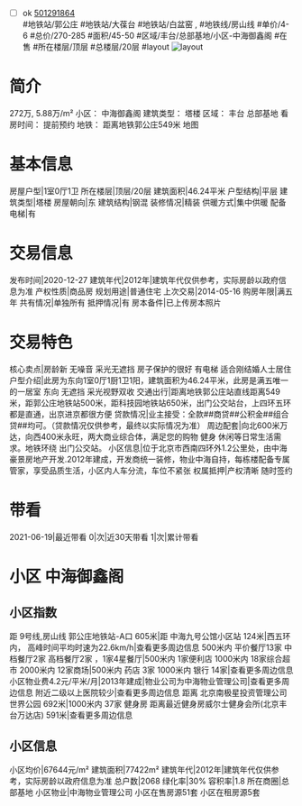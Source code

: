 - [ ] ok [501291864](https://bj.5i5j.com/ershoufang/501291864.html)  
 #地铁站/郭公庄 #地铁站/大葆台 #地铁站/白盆窑 ,  #地铁线/房山线
#单价/4-6 #总价/270-285 #面积/45-50   #区域/丰台/总部基地/小区-中海御鑫阁 #在售 #所在楼层/顶层 #总楼层/20层 #layout 
![layout](http://image2a.5i5j.com/bdir/layout/b0f735b324774b13a3fde733af516d8a.jpg_P5.jpg) 
# 简介 
 272万,  5.88万/m² 
小区： 中海御鑫阁
建筑类型： 塔楼
区域： 丰台 总部基地
看房时间： 提前预约
地铁： 距离地铁郭公庄549米 地图
# 基本信息 
 房屋户型|1室0厅1卫
所在楼层|顶层/20层
建筑面积|46.24平米
户型结构|平层
建筑类型|塔楼
房屋朝向|东
建筑结构|钢混
装修情况|精装
供暖方式|集中供暖
配备电梯|有
# 交易信息 
 发布时间|2020-12-27
建筑年代|2012年|建筑年代仅供参考，实际房龄以政府信息为准
产权性质|商品房
规划用途|普通住宅
上次交易|2014-05-16
购房年限|满五年
共有情况|单独所有
抵押情况|有
房本备件|已上传房本照片
# 交易特色 
 核心卖点|房龄新 无噪音  采光无遮挡 房子保护的很好 有电梯 适合刚结婚人士居住
户型介绍|此房为东向1室0厅1厨1卫1阳，建筑面积为46.24平米，此房是满五唯一的一居室 东向 无遮挡 采光视野双收
交通出行|距离地铁郭公庄站直线距离549米，距郭公庄地铁站500米，距科技园地铁站650米，出门公交站台，上四环五环都是直通，出京进京都很方便
贷款情况|业主接受：全款##商贷##公积金##组合贷##均可。（贷款情况仅供参考，最终以实际情况为准）
周边配套|向北600米万达，向西400米永旺，两大商业综合体，满足您的购物 健身 休闲等日常生活需求。地铁环绕 出门公交站。
小区信息|位于北京市西南四环外1.2公里处，由中海豪景房地产开发.2012年建成，开发商统一装修，物业中海自持，每栋楼配备专属管家，享受品质生活，小区内人车分流，车位不紧张
权属抵押|产权清晰 随时签约
# 带看 
 2021-06-19|最近带看	 0|次|近30天带看	 1|次|累计带看
# 小区 中海御鑫阁
## 小区指数 
 距 9号线,房山线 郭公庄地铁站-A口 605米|距 中海九号公馆小区站 124米|西五环内， 高峰时间平均时速为22.6km/h|查看更多周边信息
500米内 平价餐厅13家
中档餐厅2家
高档餐厅2家 ，1家4星餐厅|500米内 1家便利店
1000米内 18家综合超市
2000米内 12家商场|500米内 药店 3家
1000米内 银行 14家|查看更多周边信息
小区物业费4.2元/平米/月|2013年建成|物业公司为中海物业管理公司|查看更多周边信息
附近二级以上医院较少|查看更多周边信息
距离 北京南极星投资管理公司世界公园 692米|1000米内 37家 健身房
距离最近健身房威尔士健身会所(北京丰台万达店) 591米|查看更多周边信息
## 小区信息 
 小区均价|67644元/m²
建筑面积|77422m²
建筑年代|2012年|建筑年代仅供参考，实际房龄以政府信息为准
总户数|2068
绿化率|30%
容积率|1.8
所在商圈|总部基地
小区物业|中海物业管理公司
小区在售房源51套
小区在租房源5套
